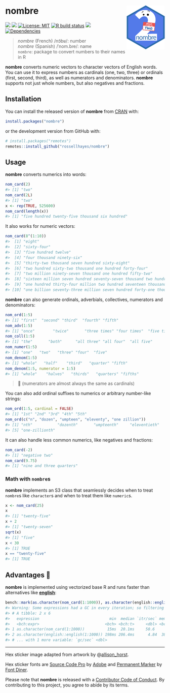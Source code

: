 
<!-- README.md is generated from README.Rmd. Please edit that file -->

# nombre <img src="man/figures/logo.png?raw=TRUE" align="right" height="138" />

<!-- badges: start -->

[![](https://www.r-pkg.org/badges/version/nombre?color=brightgreen)](https://cran.r-project.org/package=nombre)
[![](https://img.shields.io/badge/lifecycle-maturing-blue.svg)](https://www.tidyverse.org/lifecycle/#maturing)
[![License:
MIT](https://img.shields.io/badge/license-MIT-blueviolet.svg)](https://cran.r-project.org/web/licenses/MIT)
[![R build
status](https://github.com/rossellhayes/nombre/workflows/R-CMD-check/badge.svg)](https://github.com/rossellhayes/nombre/actions)
[![](https://codecov.io/gh/rossellhayes/nombre/branch/master/graph/badge.svg)](https://codecov.io/gh/rossellhayes/nombre)
[![Dependencies](https://tinyverse.netlify.com/badge/nombre)](https://cran.r-project.org/package=nombre)
<!-- badges: end -->

> *nombre* (French) /nɔ̃bʁ/: number  
> *nombre* (Spanish) /ˈnom.bɾe/: name  
> `nombre`: package to convert numbers to their names in R

**nombre** converts numeric vectors to character vectors of English
words. You can use it to express numbers as cardinals (one, two, three)
or ordinals (first, second, third), as well as numerators and
denominators. **nombre** supports not just whole numbers, but also
negatives and fractions.

## Installation

You can install the released version of **nombre** from
[CRAN](https://CRAN.R-project.org) with:

``` r
install.packages("nombre")
```

or the development version from GitHub with:

``` r
# install.packages("remotes")
remotes::install_github("rossellhayes/nombre")
```

## Usage

**nombre** converts numerics into words:

``` r
nom_card(2)
#> [1] "two"
nom_card(2L)
#> [1] "two"
x <- rep(TRUE, 525600)
nom_card(length(x))
#> [1] "five hundred twenty-five thousand six hundred"
```

It also works for numeric vectors:

``` r
nom_card(8^(1:10))
#>  [1] "eight"                                                                                       
#>  [2] "sixty-four"                                                                                  
#>  [3] "five hundred twelve"                                                                         
#>  [4] "four thousand ninety-six"                                                                    
#>  [5] "thirty-two thousand seven hundred sixty-eight"                                               
#>  [6] "two hundred sixty-two thousand one hundred forty-four"                                       
#>  [7] "two million ninety-seven thousand one hundred fifty-two"                                     
#>  [8] "sixteen million seven hundred seventy-seven thousand two hundred sixteen"                    
#>  [9] "one hundred thirty-four million two hundred seventeen thousand seven hundred twenty-eight"   
#> [10] "one billion seventy-three million seven hundred forty-one thousand eight hundred twenty-four"
```

**nombre** can also generate ordinals, adverbials, collectives,
numerators and denominators:

``` r
nom_ord(1:5)
#> [1] "first"  "second" "third"  "fourth" "fifth"
nom_adv(1:5)
#> [1] "once"        "twice"       "three times" "four times"  "five times"
nom_coll(1:5)
#> [1] "the"       "both"      "all three" "all four"  "all five"
nom_numer(1:5)
#> [1] "one"   "two"   "three" "four"  "five"
nom_denom(1:5)
#> [1] "whole"   "half"    "third"   "quarter" "fifth"
nom_denom(1:5, numerator = 1:5)
#> [1] "whole"    "halves"   "thirds"   "quarters" "fifths"
```

> 🤫 (numerators are almost always the same as cardinals)

You can also add ordinal suffixes to numerics or arbitrary number-like
strings:

``` r
nom_ord(1:5, cardinal = FALSE)
#> [1] "1st" "2nd" "3rd" "4th" "5th"
nom_ord(c("n", "dozen", "umpteen", "eleventy", "one zillion"))
#> [1] "nth"           "dozenth"       "umpteenth"     "eleventieth"  
#> [5] "one-zillionth"
```

It can also handle less common numerics, like negatives and fractions:

``` r
nom_card(-2)
#> [1] "negative two"
nom_card(9.75)
#> [1] "nine and three quarters"
```

### Math with `nombre`s

**nombre** implements an S3 class that seamlessly decides when to treat
`nombre`s like `character`s and when to treat them like `numeric`s.

``` r
x <- nom_card(25)
x
#> [1] "twenty-five"
x + 2
#> [1] "twenty-seven"
sqrt(x)
#> [1] "five"
x < 30
#> [1] TRUE
x == "twenty-five"
#> [1] TRUE
```

## Advantages 🚀

**nombre** is implemented using vectorized base R and runs faster than
alternatives like
[**english**](https://CRAN.R-project.org/package=english):

``` r
bench::mark(as.character(nom_card(1:1000)), as.character(english::english(1:1000)))
#> Warning: Some expressions had a GC in every iteration; so filtering is disabled.
#> # A tibble: 2 x 6
#>   expression                               min  median `itr/sec` mem_alloc
#>   <bch:expr>                             <bch> <bch:t>     <dbl> <bch:byt>
#> 1 as.character(nom_card(1:1000))          15ms  20.1ms     50.6     1.02MB
#> 2 as.character(english::english(1:1000)) 198ms 206.4ms      4.84  389.29KB
#> # ... with 1 more variable: `gc/sec` <dbl>
```

-----

Hex sticker image adapted from artwork by
@[allison\_horst](https://github.com/allisonhorst/stats-illustrations).

Hex sticker fonts are [Source Code
Pro](https://github.com/adobe-fonts/source-code-pro) by
[Adobe](https://www.adobe.com) and [Permanent
Marker](https://www.fontsquirrel.com/fonts/permanent-marker) by [Font
Diner](https://www.fontdiner.com/).

Please note that **nombre** is released with a [Contributor Code of
Conduct](https://contributor-covenant.org/version/2/0/CODE_OF_CONDUCT.html).
By contributing to this project, you agree to abide by its terms.

